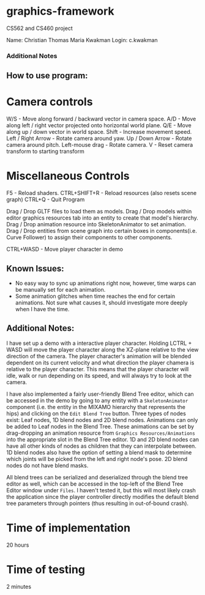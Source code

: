 # graphics-framework
 CS562 and CS460 project

Name: Christian Thomas Maria Kwakman
Login: c.kwakman

### Additional Notes

## How to use program:

# Camera controls

W/S - Move along forward / backward vector in camera space.
A/D - Move along left / right vector projected onto horizontal world plane.
Q/E - Move along up / down vector in world space.
Shift - Increase movement speed.
Left / Right Arrow  - Rotate camera around yaw.
Up / Down Arrow - Rotate camera around pitch.
Left-mouse drag - Rotate camera.
V - Reset camera transform to starting transform

# Miscellaneous Controls

F5 - Reload shaders.
CTRL+SHIFT+R - Reload resources (also resets scene graph)
CTRL+Q - Quit Program

Drag / Drop GLTF files to load them as models.
Drag / Drop models within editor graphics resources tab into an entity to create that model's hierarchy.
Drag / Drop animation resource into SkeletonAnimator to set animation.
Drag / Drop entities from scene graph into certain boxes in components(i.e. Curve Follower) to assign their components to other components.

CTRL+WASD - Move player character in demo

## Known Issues:

- No easy way to sync up animations right now, however, time warps can be manually set for each animation.
- Some animation glitches when time reaches the end for certain animations. Not sure what causes it, should investigate more deeply when I have the time.

## Additional Notes:

I have set up a demo with a interactive player character.
Holding LCTRL + WASD will move the player character along the XZ-plane relative to the view direction of the camera.
The player character's animation will be blended dependent on its current velocity and what direction the player chamera is relative to the player character. This means that the player character will idle, walk or run depending on its speed, and will always try to look at the camera.

I have also implemented a fairly user-friendly Blend Tree editor, which can be accessed in the demo by going to any entity with a `SkeletonAnimator` component (i.e. the entity in the MIXAMO hierarchy that represents the hips) and clicking on the `Edit Blend Tree` button. Three types of nodes exist: Leaf nodes, 1D blend nodes and 2D blend nodes. Animations can only be added to Leaf nodes in the Blend Tree. These animations can be set by drag-dropping an animation resource from `Graphics Resources/Animations` into the appropriate slot in the Blend Tree editor. 1D and 2D blend nodes can have all other kinds of nodes as children that they can interpolate between. 1D blend nodes also have the option of setting a blend mask to determine which joints will be picked from the left and right node's pose. 2D blend nodes do not have blend masks.

All blend trees can be serialized and deserialized through the blend tree editor as well, which can be accessed in the top-left of the Blend Tree Editor window under `Files`. I haven't tested it, but this will most likely crash the application since the player controller directly modifies the default blend tree parameters through pointers (thus resulting in out-of-bound crash).

# Time of implementation

20 hours

# Time of testing

2 minutes